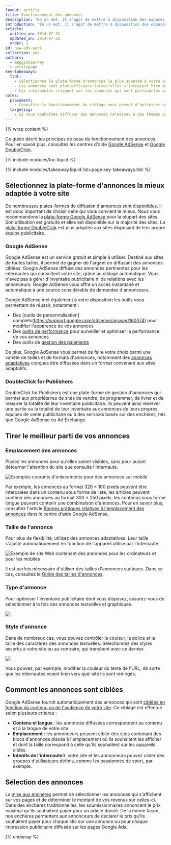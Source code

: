 ```yaml
---
layout: article
title: Fonctionnement des annonces
description: "En un mot, il s'agit de mettre à disposition des espaces publicitaires (également appelés inventaire) sur votre site. Les annonceurs participent à des enchères pour diffuser leurs annonces sur votre site. L'enchère la plus élevée remporte l'emplacement. Vous êtes payé lorsque les internautes cliquent sur les annonces."
introduction: "En un mot, il s'agit de mettre à disposition des espaces publicitaires (également appelés inventaire) sur votre site. Les annonceurs participent à des enchères pour diffuser leurs annonces sur votre site. L'enchère la plus élevée remporte l'emplacement. Vous êtes payé lorsque les internautes cliquent sur les annonces."
article:
  written_on: 2014-07-31
  updated_on: 2014-07-31
  order: 1
id: how-ads-work
collection: ads
authors:
  - megginkearney
  - petelepage
key-takeaways:
  tldr: 
    - Sélectionnez la plate-forme d'annonces la plus adaptée à votre site. Nous vous recommandons d'utiliser la plate-forme <a href="http://www.google.com/adsense/start/">Google AdSense</a> pour la majorité des sites et la plate-forme <a href="http://www.google.com/doubleclick/publishers/">DoubleClick</a> pour les sites disposant d'une équipe publicitaire dédiée.
    - Les annonces sont plus efficaces lorsqu'elles s'intègrent bien dans le site. Leur couleur, leur contenu, leur taille et leur emplacement permettent de le rendre plus agréable à consulter. 
    - Les internautes cliquent sur les annonces qui sont pertinentes par rapport au contenu qu'ils recherchent. Vous devez donc comprendre comment fonctionne le ciblage, afin d'optimiser vos revenus.
notes:
  placement:
    - Connaître le fonctionnement du ciblage vous permet d'optimiser vos revenus.
  targeting:
    - Si vous souhaitez diffuser des annonces relatives à des thèmes particuliers, incluez des phrases et des paragraphes complets sur ces derniers.
---
```


{% wrap content %}

Ce guide décrit les principes de base du fonctionnement des annonces. Pour en savoir plus, consultez les centres d'aide <a href="https://support.google.com/adsense/answer/181947">Google AdSense</a> et <a href="https://support.google.com/dfp_sb/?utm_medium=et&utm_source=dfp_sb_support_tab&utm_campaign=dfp_sb#topic=13148">Google DoubleClick</a>.

{% include modules/toc.liquid %}

{% include modules/takeaway.liquid list=page.key-takeaways.tldr %}

## Sélectionnez la plate-forme d'annonces la mieux adaptée à votre site

De nombreuses plates-formes de diffusion d'annonces sont disponibles. Il est donc important de choisir celle qui vous convient le mieux. Nous vous recommandons la [plate-forme Google AdSense](http://www.google.com/adsense/start/) pour la plupart des sites. Son utilisation est gratuite et elles est disponible sur la majorité des sites. La [plate-forme DoubleClick](https://www.google.com/doubleclick/publishers/) est plus adaptée aux sites disposant de leur propre équipe publicitaire.

### Google AdSense

Google AdSense est un service gratuit et simple à utiliser. Destiné aux sites de toutes tailles, il permet de gagner de l'argent en diffusant des annonces ciblées. Google AdSense diffuse des annonces pertinentes pour les internautes qui consultent votre site, grâce au ciblage automatique. Vous n'avez pas à gérer d'inventaire publicitaire ni de relations avec les annonceurs. Google AdSense vous offre un accès instantané et automatique à une source considérable de demandes d'annonceurs.

Google AdSense met également à votre disposition les outils vous permettant de réussir, notamment :

* Des [outils de personnalisation] complets(https://support.google.com/adsense/answer/160374) pour modifier l'apparence de vos annonces
* Des [outils de performance](https://support.google.com/adsense/answer/2973289) pour surveiller et optimiser la performance de vos annonces
* Des outils de [gestion des paiements](https://support.google.com/adsense/answer/2569265)

De plus, Google AdSense vous permet de faire votre choix parmi une variété de tailles et de formats d'annonces, notamment des [annonces adaptatives](https://support.google.com/adsense/answer/3213689) conçues être diffusées dans un format convenant aux sites adaptatifs.


### DoubleClick for Publishers

DoubleClick for Publishers est une plate-forme de gestion d'annonces qui permet aux propriétaires de sites de vendre, de programmer, de livrer et de mesurer la totalité de leur inventaire publicitaire. Ils peuvent ainsi réserver une partie ou la totalité de leur inventaire aux annonces de leurs propres équipes de vente publicitaire ou à des services basés sur des enchères, tels que Google AdSense ou Ad Exchange.

## Tirer le meilleur parti de vos annonces

### Emplacement des annonces
Placez les annonces pour qu'elles soient visibles, sans pour autant détourner l'attention du site que consulte l'internaute. 

<img src="images/mobile_ads_placement.png" alt="Exemples courants d'enlacements pour des annonces sur mobile">

Par exemple, les annonces au format 320 &times; 100 pixels peuvent être intercalées dans un contenu sous forme de liste, les articles peuvent contenir des annonces au format 300 &times; 250 pixels. les contenus sous forme longue peuvent contenir une combinaison d'annonces. Pour en savoir plus, consultez l'article [Bonnes pratiques relatives à l'emplacement des annonces](https://support.google.com/adsense/answer/1282097) dans le centre d'aide Google AdSense. 

### Taille de l'annonce
Pour plus de flexibilité, utilisez des annonces adaptatives. Leur taille s'ajuste automatiquement en fonction de l'appareil utilisé par l'internaute. 

<img src="images/ad-ss-600.png" 
  srcset="images/ad-ss-1200.png 1200w, 
          images/ad-ss-900.png 900w,
          images/ad-ss-600.png 600w, 
          images/ad-ss-300.png 300w" 
  alt="Exemple de site Web contenant des annonces pour les ordinateurs et pour les mobiles">

Il est parfois nécessaire d'utiliser des tailles d'annonces statiques. Dans ce cas, consultez le [Guide des tailles d'annonces](https://support.google.com/adsense/answer/6002621).


### Type d'annonce
Pour optimiser l'inventaire publicitaire dont vous disposez, assurez-vous de sélectionner à la fois des annonces textuelles et graphiques.

<img src="images/mobileimage.png">

### Style d'annonce
Dans de nombreux cas, vous pouvez contrôler la couleur, la police et la taille des caractères des annonces textuelles. Sélectionnez des styles assortis à votre site ou au contraire, qui tranchent avec ce dernier. 

<img src="images/mobiletext_withcolor.png">

Vous pouvez, par exemple, modifier la couleur du texte de l'URL, de sorte que les internautes voient bien vers quel site ils sont redirigés.


## Comment les annonces sont ciblées
Google AdSense fournit automatiquement des annonces qui sont [ciblées en fonction du contenu ou de l'audience de votre site](https://support.google.com/adsense/answer/9713).
Ce ciblage est effectué selon plusieurs critères :

* **Contenu et langue** : les annonces diffusées correspondent au contenu et à la langue de votre site.
* **Emplacement** : les annonceurs peuvent cibler des sites contenant des blocs d'annonces placés à l'emplacement où ils souhaitent les afficher et dont la taille correspond à celle qu'ils souhaitent sur les appareils ciblés.
* **Intérêts de l'internaute**0: votre site et les annonceurs pouvez cibler des groupes d'utilisateurs définis, comme les passionnés de sport, par exemple.


## Sélection des annonces
La [mise aux enchères](https://support.google.com/adsense/answer/160525) permet de sélectionner les annonces qui s'affichent sur vos pages et de déterminer le montant de vos revenus sur celles-ci. Dans des enchères traditionnelles, les soumissionnaires annoncent le prix maximal qu'ils souhaitent payer pour un article donné. De la même façon, nos enchères permettent aux annonceurs de déclarer le prix qu'ils souhaitent payer pour chaque clic sur une annonce ou pour chaque impression publicitaire diffusée sur les pages Google Ads.

{% endwrap %}

